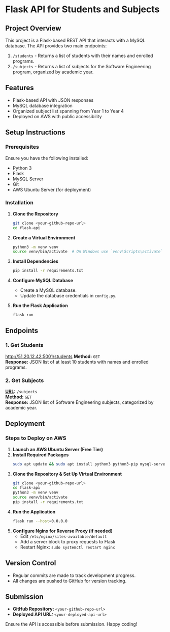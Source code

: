 # Flask API for Students and Subjects

## Project Overview
This project is a Flask-based REST API that interacts with a MySQL database. The API provides two main endpoints:
1. `/students` - Returns a list of students with their names and enrolled programs.
2. `/subjects` - Returns a list of subjects for the Software Engineering program, organized by academic year.

## Features
- Flask-based API with JSON responses
- MySQL database integration
- Organized subject list spanning from Year 1 to Year 4
- Deployed on AWS with public accessibility

## Setup Instructions

### Prerequisites
Ensure you have the following installed:
- Python 3
- Flask
- MySQL Server
- Git
- AWS Ubuntu Server (for deployment)

### Installation
1. **Clone the Repository**
   ```bash
   git clone <your-github-repo-url>
   cd flask-api
   ```
2. **Create a Virtual Environment**
   ```bash
   python3 -m venv venv
   source venv/bin/activate  # On Windows use `venv\Scripts\activate`
   ```
3. **Install Dependencies**
   ```bash
   pip install -r requirements.txt
   ```
4. **Configure MySQL Database**
   - Create a MySQL database.
   - Update the database credentials in `config.py`.

5. **Run the Flask Application**
   ```bash
   flask run
   ```

## Endpoints
### 1. Get Students
http://51.20.12.42:5001/students
**Method:** `GET`  
**Response:** JSON list of at least 10 students with names and enrolled programs.

### 2. Get Subjects
**[URL](http://51.20.12.42:5001/subjects):** `/subjects`  
**Method:** `GET`  
**Response:** JSON list of Software Engineering subjects, categorized by academic year.

## Deployment
### Steps to Deploy on AWS
1. **Launch an AWS Ubuntu Server (Free Tier)**
2. **Install Required Packages**
   ```bash
   sudo apt update && sudo apt install python3 python3-pip mysql-server nginx -y
   ```
3. **Clone the Repository & Set Up Virtual Environment**
   ```bash
   git clone <your-github-repo-url>
   cd flask-api
   python3 -m venv venv
   source venv/bin/activate
   pip install -r requirements.txt
   ```
4. **Run the Application**
   ```bash
   flask run --host=0.0.0.0
   ```
5. **Configure Nginx for Reverse Proxy (if needed)**
   - Edit `/etc/nginx/sites-available/default`
   - Add a server block to proxy requests to Flask
   - Restart Nginx: `sudo systemctl restart nginx`

## Version Control
- Regular commits are made to track development progress.
- All changes are pushed to GitHub for version tracking.

## Submission
- **GitHub Repository:** `<your-github-repo-url>`
- **Deployed API URL:** `<your-deployed-api-url>`

Ensure the API is accessible before submission. Happy coding!

